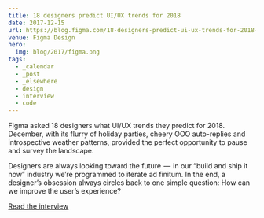 ```yaml
---
title: 18 designers predict UI/UX trends for 2018
date: 2017-12-15
url: https://blog.figma.com/18-designers-predict-ui-ux-trends-for-2018-2d04d41361c6
venue: Figma Design
hero:
  img: blog/2017/figma.png
tags:
  - _calendar
  - _post
  - _elsewhere
  - design
  - interview
  - code
---
```


Figma asked 18 designers
what UI/UX trends they predict for 2018.
December, with its flurry of holiday parties,
cheery OOO auto-replies and introspective weather patterns,
provided the perfect opportunity to pause and survey the landscape.

Designers are always looking toward the future  —
 in our “build and ship it now” industry
we’re programmed to iterate ad finitum.
In the end, a designer’s obsession always circles back
to one simple question:
How can we improve the user’s experience?

[Read the interview](https://blog.figma.com/18-designers-predict-ui-ux-trends-for-2018-2d04d41361c6)
